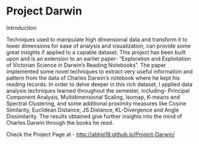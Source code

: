 # Project Darwin

Introduction

Techniques used to manipulate high dimensional data and transform it to lower dimensions for ease of analysis and visualization, can provide some great insights if applied to a capable dataset. This project has been built upon and is an extension to an earlier paper- “Exploration and Exploitation of Victorian Science in Darwin’s Reading Notebooks”. The paper implemented some novel techniques to extract very useful information and pattern from the data of Charles Darwin’s notebook where he kept his reading records. In order to delve deeper in this rich dataset, I applied data analysis techniques learned throughout the semester, including- Principal Component Analysis, Multidimensional Scaling, Isomap, K-means and Spectral Clustering, and some additional proximity measures like Cosine Similarity, Euclidean Distance, JS Distance, KL-Divergence and Angle Dissimilarity. The results obtained give further insights into the mind of Charles Darwin through the books he read.

Check the Project Page at - http://abhie19.github.io/Project-Darwin/

